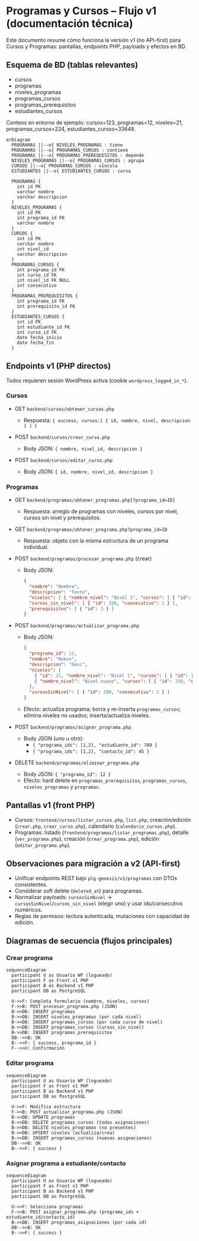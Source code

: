 # Programas y Cursos – Flujo v1 (documentación técnica)

Este documento resume cómo funciona la versión v1 (no API-first) para Cursos y Programas: pantallas, endpoints PHP, payloads y efectos en BD.

## Esquema de BD (tablas relevantes)

- cursos
- programas
- niveles_programas
- programas_cursos
- programas_prerequisitos
- estudiantes_cursos

Conteos en entorno de ejemplo: cursos=123, programas=12, niveles=21, programas_cursos=224, estudiantes_cursos=33648.

```mermaid
erDiagram
  PROGRAMAS ||--o{ NIVELES_PROGRAMAS : tiene
  PROGRAMAS ||--o{ PROGRAMAS_CURSOS : contiene
  PROGRAMAS ||--o{ PROGRAMAS_PREREQUISITOS : depende
  NIVELES_PROGRAMAS ||--o{ PROGRAMAS_CURSOS : agrupa
  CURSOS ||--o{ PROGRAMAS_CURSOS : vincula
  ESTUDIANTES ||--o{ ESTUDIANTES_CURSOS : cursa

  PROGRAMAS {
    int id PK
    varchar nombre
    varchar descripcion
  }
  NIVELES_PROGRAMAS {
    int id PK
    int programa_id FK
    varchar nombre
  }
  CURSOS {
    int id PK
    varchar nombre
    int nivel_id
    varchar descripcion
  }
  PROGRAMAS_CURSOS {
    int programa_id FK
    int curso_id FK
    int nivel_id FK NULL
    int consecutivo
  }
  PROGRAMAS_PREREQUISITOS {
    int programa_id FK
    int prerequisito_id FK
  }
  ESTUDIANTES_CURSOS {
    int id PK
    int estudiante_id FK
    int curso_id FK
    date fecha_inicio
    date fecha_fin
  }
```

## Endpoints v1 (PHP directos)

Todos requieren sesión WordPress activa (cookie `wordpress_logged_in_*`).

### Cursos

- GET `backend/cursos/obtener_cursos.php`
  - Respuesta: `{ success, cursos:[ { id, nombre, nivel, descripcion } ] }`

- POST `backend/cursos/crear_curso.php`
  - Body JSON: `{ nombre, nivel_id, descripcion }`

- POST `backend/cursos/editar_curso.php`
  - Body JSON: `{ id, nombre, nivel_id, descripcion }`

### Programas

- GET `backend/programas/obtener_programas.php[?programa_id=ID]`
  - Respuesta: arreglo de programas con niveles, cursos por nivel, cursos sin nivel y prerequisitos.

- GET `backend/programas/obtener_programa.php?programa_id=ID`
  - Respuesta: objeto con la misma estructura de un programa individual.

- POST `backend/programas/procesar_programa.php` (crear)
  - Body JSON:
    ```json
    {
      "nombre": "Nombre",
      "descripcion": "Texto",
      "niveles": [ { "nombre_nivel": "Nivel 1", "cursos": [ { "id": 128, "consecutivo": 1 } ] } ],
      "cursos_sin_nivel": [ { "id": 200, "consecutivo": 1 } ],
      "prerequisitos": [ { "id": 3 } ]
    }
    ```

- POST `backend/programas/actualizar_programa.php`
  - Body JSON:
    ```json
    {
      "programa_id": 12,
      "nombre": "Nuevo",
      "descripcion": "Desc",
      "niveles": [
        { "id": 21, "nombre_nivel": "Nivel 1", "cursos": [ { "id": 128, "consecutivo": 1 } ] },
        { "nombre_nivel": "Nivel nuevo", "cursos": [ { "id": 150, "consecutivo": 1 } ] }
      ],
      "cursosSinNivel": [ { "id": 200, "consecutivo": 2 } ]
    }
    ```
  - Efecto: actualiza programa; borra y re-inserta `programas_cursos`; elimina niveles no usados; inserta/actualiza niveles.

- POST `backend/programas/asignar_programa.php`
  - Body JSON (uno u otro):
    - `{ "programa_ids": [1,2], "estudiante_id": 789 }`
    - `{ "programa_ids": [1,2], "contacto_id": 45 }`

- DELETE `backend/programas/eliminar_programa.php`
  - Body JSON: `{ "programa_id": 12 }`
  - Efecto: hard delete en `programas_prerequisitos`, `programas_cursos`, `niveles_programas` y `programas`.

## Pantallas v1 (front PHP)

- Cursos: `frontend/cursos/listar_cursos.php`, `list.php`, creación/edición (`crear.php`, `crear_curso.php`), calendario (`calendario_cursos.php`).
- Programas: listado (`frontend/programas/listar_programas.php`), detalle (`ver_programa.php`), creación (`crear_programa.php`), edición (`editar_programa.php`).

## Observaciones para migración a v2 (API-first)

- Unificar endpoints REST bajo `plg-genesis/v1/programas` con DTOs consistentes.
- Considerar soft delete (`deleted_at`) para programas.
- Normalizar payloads: `cursosSinNivel` → `cursosSinNivel`/`cursos_sin_nivel` (elegir uno) y usar ids/consecutivo numéricos.
- Reglas de permisos: lectura autenticada, mutaciones con capacidad de edición.

## Diagramas de secuencia (flujos principales)

### Crear programa

```mermaid
sequenceDiagram
  participant U as Usuario WP (logueado)
  participant F as Front v1 PHP
  participant B as Backend v1 PHP
  participant DB as PostgreSQL

  U->>F: Completa formulario (nombre, niveles, cursos)
  F->>B: POST procesar_programa.php (JSON)
  B->>DB: INSERT programas
  B->>DB: INSERT niveles_programas (por cada nivel)
  B->>DB: INSERT programas_cursos (por cada curso de nivel)
  B->>DB: INSERT programas_cursos (cursos_sin_nivel)
  B->>DB: INSERT programas_prerequisitos
  DB-->>B: OK
  B-->>F: { success, programa_id }
  F-->>U: Confirmación
```

### Editar programa

```mermaid
sequenceDiagram
  participant U as Usuario WP (logueado)
  participant F as Front v1 PHP
  participant B as Backend v1 PHP
  participant DB as PostgreSQL

  U->>F: Modifica estructura
  F->>B: POST actualizar_programa.php (JSON)
  B->>DB: UPDATE programas
  B->>DB: DELETE programas_cursos (todas asignaciones)
  B->>DB: DELETE niveles_programas (no presentes)
  B->>DB: UPSERT niveles (actualiza/crea)
  B->>DB: INSERT programas_cursos (nuevas asignaciones)
  DB-->>B: OK
  B-->>F: { success }
```

### Asignar programa a estudiante/contacto

```mermaid
sequenceDiagram
  participant U as Usuario WP (logueado)
  participant F as Front v1 PHP
  participant B as Backend v1 PHP
  participant DB as PostgreSQL

  U->>F: Selecciona programas
  F->>B: POST asignar_programa.php (programa_ids + estudiante_id/contacto_id)
  B->>DB: INSERT programas_asignaciones (por cada id)
  DB-->>B: OK
  B-->>F: { success }
```


